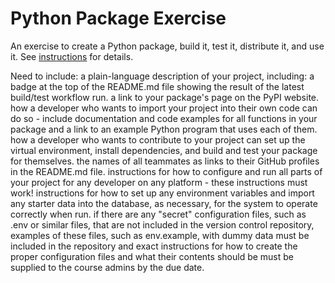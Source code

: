 # Python Package Exercise

An exercise to create a Python package, build it, test it, distribute it, and use it. See [instructions](./instructions.md) for details.

Need to include:
a plain-language description of your project, including:
a badge at the top of the README.md file showing the result of the latest build/test workflow run.
a link to your package's page on the PyPI website.
how a developer who wants to import your project into their own code can do so - include documentation and code examples for all functions in your package and a link to an example Python program that uses each of them.
how a developer who wants to contribute to your project can set up the virtual environment, install dependencies, and build and test your package for themselves.
the names of all teammates as links to their GitHub profiles in the README.md file.
instructions for how to configure and run all parts of your project for any developer on any platform - these instructions must work!
instructions for how to set up any environment variables and import any starter data into the database, as necessary, for the system to operate correctly when run.
if there are any "secret" configuration files, such as .env or similar files, that are not included in the version control repository, examples of these files, such as env.example, with dummy data must be included in the repository and exact instructions for how to create the proper configuration files and what their contents should be must be supplied to the course admins by the due date.
